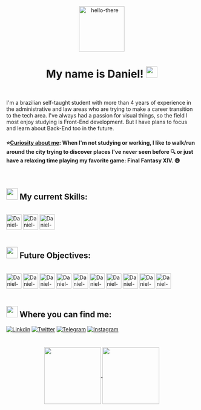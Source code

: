 <div display="block" align="center">
  <img height="120em" alt="hello-there" src="https://cdn.discordapp.com/attachments/673658623892914207/996865118367383632/5si19ng6ric11.gif">
  <h1>My name is Daniel! <img width="30px" src="https://raw.githubusercontent.com/kaueMarques/kaueMarques/master/hi.gif"></h1>
</div>

<br>

I'm a brazilian self-taught student with more than 4 years of experience in the administrative and law areas who are trying to make a career transition to the tech area. I've always had a passion for visual things, so the field I most enjoy studying is Front-End development. But I have plans to focus and learn about Back-End too in the future.

#### ⭐<ins>**Curiosity about me**</ins>: When I'm not studying or working, I like to walk/run around the city trying to discover places I've never seen before 🔍 or just have a relaxing time playing my favorite game: Final Fantasy XIV. 😅

<br>

## <img height="30px" src="https://emojipedia-us.s3.dualstack.us-west-1.amazonaws.com/thumbs/160/samsung/320/hammer-and-wrench_1f6e0-fe0f.png"> My current Skills:
<div style="display: inline_block"><br>
  <img align="center" alt="Daniel-Js" height="40" src="https://cdn.jsdelivr.net/gh/devicons/devicon/icons/javascript/javascript-original.svg">
  <img align="center" alt="Daniel-HTML" height="40" src="https://cdn.jsdelivr.net/gh/devicons/devicon/icons/html5/html5-original.svg">
  <img align="center" alt="Daniel-CSS" height="40" src="https://cdn.jsdelivr.net/gh/devicons/devicon/icons/css3/css3-original.svg">
</div><br>

## <img height="30px" src="https://emojipedia-us.s3.dualstack.us-west-1.amazonaws.com/thumbs/160/google/313/books_1f4da.png"> Future Objectives:
<div style="display: inline_block"><br>
  <img align="center" alt="Daniel-React" height="40" src="https://cdn.jsdelivr.net/gh/devicons/devicon/icons/react/react-original-wordmark.svg">
  <img align="center" alt="Daniel-Ts" height="40" src="https://cdn.jsdelivr.net/gh/devicons/devicon/icons/typescript/typescript-original.svg">
  <img align="center" alt="Daniel-Python" height="40" src="https://cdn.jsdelivr.net/gh/devicons/devicon/icons/python/python-original-wordmark.svg">
  <img align="center" alt="Daniel-PHP" height="40" src="https://cdn.jsdelivr.net/gh/devicons/devicon/icons/php/php-plain.svg">
  <img align="center" alt="Daniel-Vue" height="40" src="https://cdn.jsdelivr.net/gh/devicons/devicon/icons/vuejs/vuejs-original-wordmark.svg">
  <img align="center" alt="Daniel-NodeJs" height="40" src="https://cdn.jsdelivr.net/gh/devicons/devicon/icons/nodejs/nodejs-plain-wordmark.svg">
  <img align="center" alt="Daniel-C" height="40" src="https://cdn.jsdelivr.net/gh/devicons/devicon/icons/c/c-original.svg">
  <img align="center" alt="Daniel-MySQL" height="40" src="https://cdn.jsdelivr.net/gh/devicons/devicon/icons/mysql/mysql-original-wordmark.svg">
  <img align="center" alt="Daniel-AWS" height="40" src="https://img.icons8.com/color/72/amazon-web-services.png">
  <img align="center" alt="Daniel-Angular" height="40" src="https://cdn.jsdelivr.net/gh/devicons/devicon/icons/angularjs/angularjs-original.svg">
</div><br>

## <img height="30px" src="https://emojipedia-us.s3.dualstack.us-west-1.amazonaws.com/thumbs/160/facebook/65/mobile-phone_1f4f1.png"> Where you can find me:
[![Linkdin](https://img.shields.io/badge/LinkedIn-0077B5?style=for-the-badge&logo=linkedin&logoColor=white)](https://www.linkedin.com/in/araujodanield/)
[![Twitter](https://img.shields.io/badge/Twitter-1DA1F2?style=for-the-badge&logo=twitter&logoColor=white)](https://twitter.com/araujodanield)
[![Telegram](https://img.shields.io/badge/Telegram-2CA5E0?style=for-the-badge&logo=telegram&logoColor=white)](https://t.me/araujodanield)
[![Instagram](https://img.shields.io/badge/Instagram-E4405F?style=for-the-badge&logo=instagram&logoColor=white)](https://www.instagram.com/araujodanield/)

#

<div align="center">
  <a href="https://github.com/araujodanield">
  <img align="center" height="150em" src="https://github-readme-stats.vercel.app/api?username=araujodanield&show_icons=true&theme=tokyonight&include_all_commits=true&count_private=true"/>
  <img align="center" height="150em" src="https://github-readme-stats.vercel.app/api/top-langs/?username=araujodanield&layout=compact&langs_count=7&theme=tokyonight"/>
</div>
